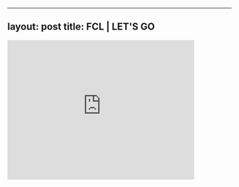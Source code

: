 

---
layout: post
title: FCL | LET'S GO
---


<iframe width="420" height="315" src="http://www.youtube.com/embed/dE3VyCIzcFA" frameborder="0" allowfullscreen></iframe>

